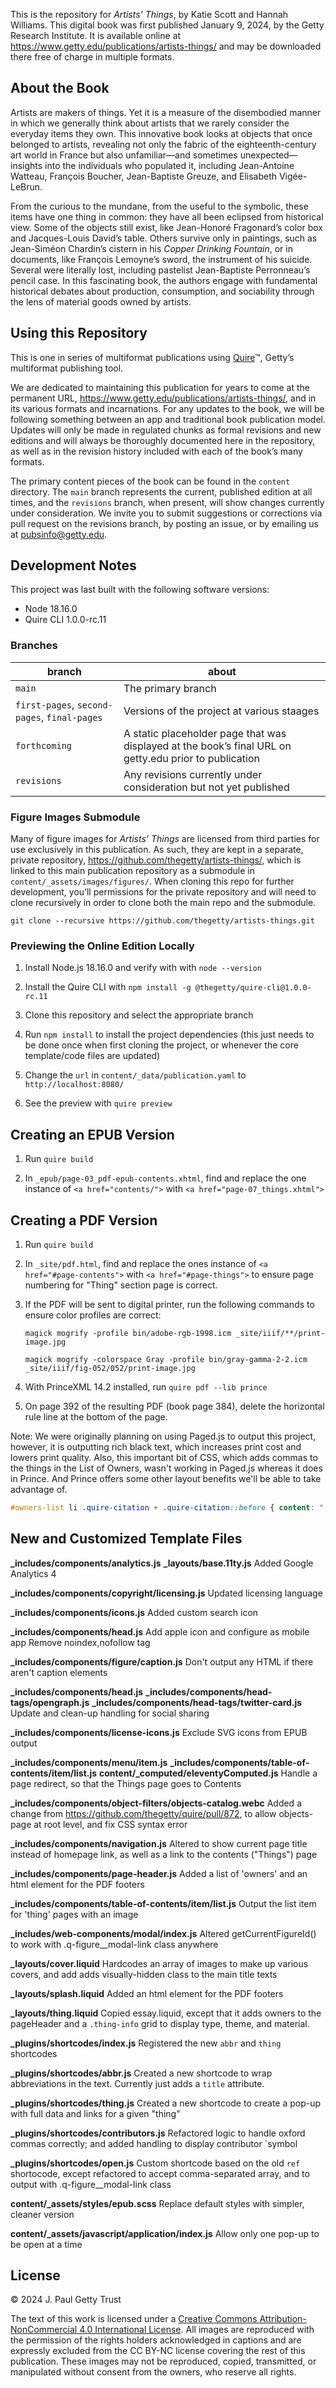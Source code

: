 This is the repository for *Artists' Things*, by Katie Scott and Hannah Williams. This digital book was first published January 9, 2024, by the Getty Research Institute. It is available online at https://www.getty.edu/publications/artists-things/ and may be downloaded there free of charge in multiple formats.

## About the Book

Artists are makers of things. Yet it is a measure of the disembodied manner in which we generally think about artists that we rarely consider the everyday items they own. This innovative book looks at objects that once belonged to artists, revealing not only the fabric of the eighteenth-century art world in France but also unfamiliar—and sometimes unexpected—insights into the individuals who populated it, including Jean-Antoine Watteau, François Boucher, Jean-Baptiste Greuze, and Elisabeth Vigée-LeBrun.

From the curious to the mundane, from the useful to the symbolic, these items have one thing in common: they have all been eclipsed from historical view. Some of the objects still exist, like Jean-Honoré Fragonard’s color box and Jacques-Louis David’s table. Others survive only in paintings, such as Jean-Siméon Chardin’s cistern in his *Copper Drinking Fountain*, or in documents, like François Lemoyne’s sword, the instrument of his suicide. Several were literally lost, including pastelist Jean-Baptiste Perronneau’s pencil case. In this fascinating book, the authors engage with fundamental historical debates about production, consumption, and sociability through the lens of material goods owned by artists.

## Using this Repository

This is one in series of multiformat publications using [Quire](http://quire.getty.edu)™, Getty’s multiformat publishing tool. 

We are dedicated to maintaining this publication for years to come at the permanent URL, https://www.getty.edu/publications/artists-things/, and in its various formats and incarnations. For any updates to the book, we will be following something between an app and traditional book publication model. Updates will only be made in regulated chunks as formal revisions and new editions and will always be thoroughly documented here in the repository, as well as in the revision history included with each of the book’s many formats.

The primary content pieces of the book can be found in the `content` directory. The `main` branch represents the current, published edition at all times, and the `revisions` branch, when present, will show changes currently under consideration. We invite you to submit suggestions or corrections via pull request on the revisions branch, by posting an issue, or by emailing us at [pubsinfo@getty.edu](mailto:pubsinfo@getty.edu).

## Development Notes

This project was last built with the following software versions:

- Node 18.16.0
- Quire CLI 1.0.0-rc.11

### Branches

| branch | about |
| --- | --- |
| `main` | The primary branch |
| `first-pages`, `second-pages`, `final-pages`| Versions of the project at various staages |
| `forthcoming` | A static placeholder page that was displayed at the book’s final URL on getty.edu prior to publication |
| `revisions` | Any revisions currently under consideration but not yet published |

### Figure Images Submodule

Many of figure images for *Artists' Things* are licensed from third parties for use exclusively in this publication. As such, they are kept in a separate, private repository, https://github.com/thegetty/artists-things/, which is linked to this main publication repository as a submodule in `content/_assets/images/figures/`. When cloning this repo for further development, you’ll permissions for the private repository and will need to clone recursively in order to clone both the main repo and the submodule.

```
git clone --recursive https://github.com/thegetty/artists-things.git
```

### Previewing the Online Edition Locally

1. Install Node.js 18.16.0 and verify with with `node --version`

2. Install the Quire CLI with `npm install -g @thegetty/quire-cli@1.0.0-rc.11`

3. Clone this repository and select the appropriate branch

4. Run `npm install` to install the project dependencies (this just needs to be done once when first cloning the project, or whenever the core template/code files are updated)

5. Change the `url` in `content/_data/publication.yaml` to `http://localhost:8080/`

6. See the preview with `quire preview`

## Creating an EPUB Version

1. Run `quire build`

2. In `_epub/page-03_pdf-epub-contents.xhtml`, find and replace the one instance of `<a href="contents/">` with `<a href="page-07_things.xhtml">`

## Creating a PDF Version

1. Run `quire build`

2. In `_site/pdf.html`, find and replace the ones instance of `<a href="#page-contents">` with `<a href="#page-things">` to ensure page numbering for "Thing" section page is correct.

3. If the PDF will be sent to digital printer, run the following commands to ensure color profiles are correct:

    ```
    magick mogrify -profile bin/adobe-rgb-1998.icm _site/iiif/**/print-image.jpg
    ```

    ```
    magick mogrify -colorspace Gray -profile bin/gray-gamma-2-2.icm _site/iiif/fig-052/052/print-image.jpg
    ```

4. With PrinceXML 14.2 installed, run `quire pdf --lib prince`

5. On page 392 of the resulting PDF (book page 384), delete the horizontal rule line at the bottom of the page.

Note: We were originally planning on using Paged.js to output this project, however, it is outputting rich black text, which increases print cost and lowers print quality. Also, this important bit of CSS, which adds commas to the things in the List of Owners, wasn't working in Paged.js whereas it does in Prince. And Prince offers some other layout benefits we'll be able to take advantage of.

```css
#owners-list li .quire-citation + .quire-citation::before { content: ", "; }
```

## New and Customized Template Files

**_includes/components/analytics.js**
**_layouts/base.11ty.js**
Added Google Analytics 4

**_includes/components/copyright/licensing.js**
Updated licensing language

**_includes/components/icons.js**
Added custom search icon

**_includes/components/head.js**
Add apple icon and configure as mobile app
Remove noindex,nofollow tag

**_includes/components/figure/caption.js**
Don't output any HTML if there aren't caption elements

**_includes/components/head.js**
**_includes/components/head-tags/opengraph.js**
**_includes/components/head-tags/twitter-card.js**
Update and clean-up handling for social sharing

**_includes/components/license-icons.js**
Exclude SVG icons from EPUB output

**_includes/components/menu/item.js**
**_includes/components/table-of-contents/item/list.js**
**content/_computed/eleventyComputed.js**
Handle a page redirect, so that the Things page goes to Contents

**_includes/components/object-filters/objects-catalog.webc**
Added a change from https://github.com/thegetty/quire/pull/872, to allow objects-page at root level, and fix CSS syntax error

**_includes/components/navigation.js**
Altered to show current page title instead of homepage link, as well as a link to the contents ("Things") page

**_includes/components/page-header.js**
Added a list of 'owners' and an html element for the PDF footers

**_includes/components/table-of-contents/item/list.js**
Output the list item for 'thing' pages with an image

**_includes/web-components/modal/index.js**
Altered getCurrentFigureId() to work with .q-figure__modal-link class anywhere

**_layouts/cover.liquid**
Hardcodes an array of images to make up various covers, and add adds visually-hidden class to the main title texts

**_layouts/splash.liquid**
Added an html element for the PDF footers

**_layouts/thing.liquid**
Copied essay.liquid, except that it adds owners to the pageHeader and a `.thing-info` grid to display type, theme, and material.

**_plugins/shortcodes/index.js**
Registered the new `abbr` and `thing` shortcodes

**_plugins/shortcodes/abbr.js**
Created a new shortcode to wrap abbreviations in the text. Currently just adds a `title` attribute.

**_plugins/shortcodes/thing.js**
Created a new shortcode to create a pop-up with full data and links for a given "thing"

**_plugins/shortcodes/contributors.js**
Refactored logic to handle oxford commas correctly; and added handling to display contributor `symbol

**_plugins/shortcodes/open.js**
Custom shortcode based on the old `ref` shortocode, except refactored to accept comma-separated array, and to output with .q-figure__modal-link class

**content/_assets/styles/epub.scss**
Replace default styles with simpler, cleaner version

**content/_assets/javascript/application/index.js**
Allow only one pop-up to be open at a time

## License

© 2024 J. Paul Getty Trust

The text of this work is licensed under a <a href="https://creativecommons.org/licenses/by-nc/4.0/" target="_blank" rel="license">Creative Commons Attribution-NonCommercial 4.0 International License</a>. All images are reproduced with the permission of the rights holders acknowledged in captions and are expressly excluded from the CC BY-NC license covering the rest of this publication. These images may not be reproduced, copied, transmitted, or manipulated without consent from the owners, who reserve all rights. 
